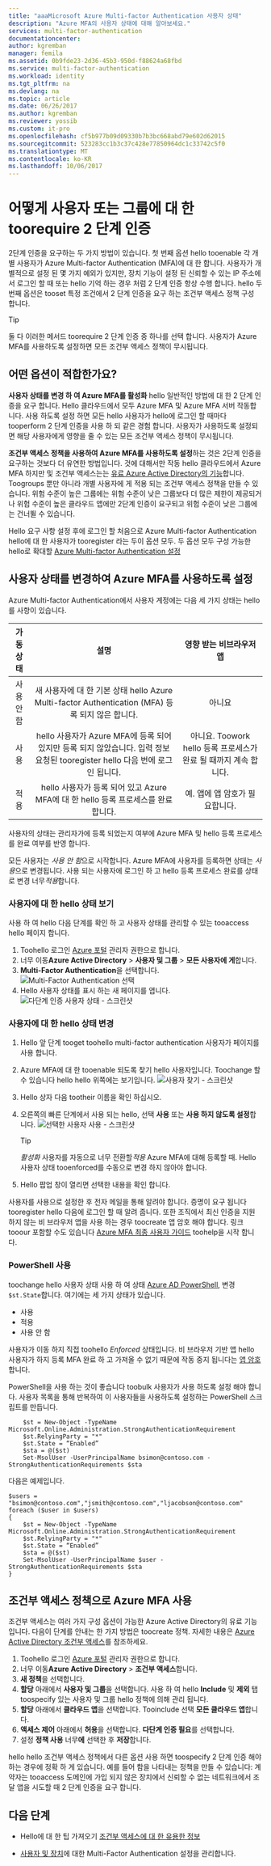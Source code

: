 ```yaml
---
title: "aaaMicrosoft Azure Multi-factor Authentication 사용자 상태"
description: "Azure MFA의 사용자 상태에 대해 알아보세요."
services: multi-factor-authentication
documentationcenter: 
author: kgremban
manager: femila
ms.assetid: 0b9fde23-2d36-45b3-950d-f88624a68fbd
ms.service: multi-factor-authentication
ms.workload: identity
ms.tgt_pltfrm: na
ms.devlang: na
ms.topic: article
ms.date: 06/26/2017
ms.author: kgremban
ms.reviewer: yossib
ms.custom: it-pro
ms.openlocfilehash: cf5b977b09d09330b7b3bc668abd79e602d62015
ms.sourcegitcommit: 523283cc1b3c37c428e77850964dc1c33742c5f0
ms.translationtype: MT
ms.contentlocale: ko-KR
ms.lasthandoff: 10/06/2017
---
```

# <a name="how-toorequire-two-step-verification-for-a-user-or-group"></a>어떻게 사용자 또는 그룹에 대 한 toorequire 2 단계 인증

2단계 인증을 요구하는 두 가지 방법이 있습니다. 첫 번째 옵션 hello tooenable 각 개별 사용자가 Azure Multi-factor Authentication (MFA)에 대 한 합니다. 사용자가 개별적으로 설정 된 몇 가지 예외가 있지만, 장치 기능이 설정 된 신뢰할 수 있는 IP 주소에서 로그인 할 때 또는 hello 기억 하는 경우 처럼 2 단계 인증 항상 수행 합니다. hello 두 번째 옵션은 tooset 특정 조건에서 2 단계 인증을 요구 하는 조건부 액세스 정책 구성 합니다.

>[!TIP] 
>둘 다 이러한 메서드 toorequire 2 단계 인증 중 하나를 선택 합니다. 사용자가 Azure MFA를 사용하도록 설정하면 모든 조건부 액세스 정책이 무시됩니다.

## <a name="which-option-is-right-for-you"></a>어떤 옵션이 적합한가요?

**사용자 상태를 변경 하 여 Azure MFA를 활성화** hello 일반적인 방법에 대 한 2 단계 인증을 요구 합니다. Hello 클라우드에서 모두 Azure MFA 및 Azure MFA 서버 작동합니다. 사용 하도록 설정 하면 모든 hello 사용자가 hello에 로그인 할 때마다 tooperform 2 단계 인증을 사용 하 되 같은 경험 합니다. 사용자가 사용하도록 설정되면 해당 사용자에게 영향을 줄 수 있는 모든 조건부 액세스 정책이 무시됩니다. 

**조건부 액세스 정책을 사용하여 Azure MFA를 사용하도록 설정**하는 것은 2단계 인증을 요구하는 것보다 더 유연한 방법입니다. 것에 대해서만 작동 hello 클라우드에서 Azure MFA 하지만 및 조건부 액세스는는 [유료 Azure Active Directory의 기능](https://www.microsoft.com/cloud-platform/azure-active-directory-features)합니다. Toogroups 뿐만 아니라 개별 사용자에 게 적용 되는 조건부 액세스 정책을 만들 수 있습니다. 위험 수준이 높은 그룹에는 위험 수준이 낮은 그룹보다 더 많은 제한이 제공되거나 위험 수준이 높은 클라우드 앱에만 2단계 인증이 요구되고 위험 수준이 낮은 그룹에는 건너뛸 수 있습니다. 

Hello 요구 사항 설정 후에 로그인 할 처음으로 Azure Multi-factor Authentication hello에 대 한 사용자가 tooregister 라는 두이 옵션 모두. 두 옵션 모두 구성 가능한 hello로 확대할 [Azure Multi-factor Authentication 설정](multi-factor-authentication-whats-next.md)

## <a name="enable-azure-mfa-by-changing-user-status"></a>사용자 상태를 변경하여 Azure MFA를 사용하도록 설정

Azure Multi-factor Authentication에서 사용자 계정에는 다음 세 가지 상태는 hello를 사항이 있습니다.

| 가동 상태 | 설명 | 영향 받는 비브라우저 앱 |
|:---:|:---:|:---:|
| 사용 안 함 |새 사용자에 대 한 기본 상태 hello Azure Multi-factor Authentication (MFA) 등록 되지 않은 합니다. |아니요 |
| 사용 |hello 사용자가 Azure MFA에 등록 되어 있지만 등록 되지 않았습니다. 입력 정보 요청된 tooregister hello 다음 번에 로그인 됩니다. |아니요.  Toowork hello 등록 프로세스가 완료 될 때까지 계속 합니다. |
| 적용 |hello 사용자가 등록 되어 있고 Azure MFA에 대 한 hello 등록 프로세스를 완료 합니다. |예.  앱에 앱 암호가 필요합니다. |

사용자의 상태는 관리자가에 등록 되었는지 여부에 Azure MFA 및 hello 등록 프로세스를 완료 여부를 반영 합니다.

모든 사용자는 *사용 안 함*으로 시작합니다. Azure MFA에 사용자를 등록하면 상태는 *사용*으로 변경됩니다. 사용 되는 사용자에 로그인 하 고 hello 등록 프로세스 완료를 상태로 변경 너무*적용*합니다.  

### <a name="view-hello-status-for-a-user"></a>사용자에 대 한 hello 상태 보기

사용 하 여 hello 다음 단계를 확인 하 고 사용자 상태를 관리할 수 있는 tooaccess hello 페이지 합니다.

1. Toohello 로그인 [Azure 포털](https://portal.azure.com) 관리자 권한으로 합니다.
2. 너무 이동**Azure Active Directory** > **사용자 및 그룹** > **모든 사용자에 게**합니다.
3. **Multi-Factor Authentication**을 선택합니다.
   ![Multi-Factor Authentication 선택](./media/multi-factor-authentication-get-started-user-states/selectmfa.png)
4. Hello 사용자 상태를 표시 하는 새 페이지를 엽니다.
   ![다단계 인증 사용자 상태 - 스크린샷](./media/multi-factor-authentication-get-started-user-states/userstate1.png)

### <a name="change-hello-status-for-a-user"></a>사용자에 대 한 hello 상태 변경

1. Hello 앞 단계 tooget toohello multi-factor authentication 사용자가 페이지를 사용 합니다.
2. Azure MFA에 대 한 tooenable 되도록 찾기 hello 사용자입니다. Toochange 할 수 있습니다 hello hello 위쪽에는 보기입니다. 
   ![사용자 찾기 - 스크린샷](./media/multi-factor-authentication-get-started-cloud/enable1.png)
3. Hello 상자 다음 tootheir 이름을 확인 하십시오.
4. 오른쪽의 빠른 단계에서 사용 되는 hello, 선택 **사용** 또는 **사용 하지 않도록 설정**합니다.
   ![선택한 사용자 사용 - 스크린샷](./media/multi-factor-authentication-get-started-cloud/user1.png)

   >[!TIP]
   >*활성화* 사용자를 자동으로 너무 전환할*적용* Azure MFA에 대해 등록할 때. Hello 사용자 상태 tooenforced를 수동으로 변경 하지 않아야 합니다. 

5. Hello 팝업 창이 열리면 선택한 내용을 확인 합니다. 

사용자를 사용으로 설정한 후 전자 메일을 통해 알려야 합니다. 증명이 요구 됩니다 tooregister hello 다음에 로그인 할 때 알려 줍니다. 또한 조직에서 최신 인증을 지원 하지 않는 비 브라우저 앱을 사용 하는 경우 toocreate 앱 암호 해야 합니다. 링크 tooour 포함할 수도 있습니다 [Azure MFA 최종 사용자 가이드](./end-user/multi-factor-authentication-end-user.md) toohelp을 시작 합니다.

### <a name="use-powershell"></a>PowerShell 사용
toochange hello 사용자 상태 사용 하 여 상태 [Azure AD PowerShell](/powershell/azure/overview), 변경 `$st.State`합니다. 여기에는 세 가지 상태가 있습니다.

* 사용
* 적용
* 사용 안 함  

사용자가 이동 하지 직접 toohello *Enforced* 상태입니다. 비 브라우저 기반 앱 hello 사용자가 하지 등록 MFA 완료 하 고 가져올 수 없기 때문에 작동 중지 됩니다는 [앱 암호](multi-factor-authentication-whats-next.md#app-passwords)합니다. 

PowerShell을 사용 하는 것이 좋습니다 toobulk 사용자가 사용 하도록 설정 해야 합니다. 사용자 목록을 통해 반복하여 이 사용자들을 사용하도록 설정하는 PowerShell 스크립트를 만듭니다.

        $st = New-Object -TypeName Microsoft.Online.Administration.StrongAuthenticationRequirement
        $st.RelyingParty = "*"
        $st.State = “Enabled”
        $sta = @($st)
        Set-MsolUser -UserPrincipalName bsimon@contoso.com -StrongAuthenticationRequirements $sta

다음은 예제입니다.

    $users = "bsimon@contoso.com","jsmith@contoso.com","ljacobson@contoso.com"
    foreach ($user in $users)
    {
        $st = New-Object -TypeName Microsoft.Online.Administration.StrongAuthenticationRequirement
        $st.RelyingParty = "*"
        $st.State = “Enabled”
        $sta = @($st)
        Set-MsolUser -UserPrincipalName $user -StrongAuthenticationRequirements $sta
    }

## <a name="enable-azure-mfa-with-a-conditional-access-policy"></a>조건부 액세스 정책으로 Azure MFA 사용

조건부 액세스는 여러 가지 구성 옵션이 가능한 Azure Active Directory의 유료 기능입니다. 다음이 단계를 안내는 한 가지 방법은 toocreate 정책. 자세한 내용은 [Azure Active Directory 조건부 액세스](../active-directory/active-directory-conditional-access-azure-portal.md)를 참조하세요.

1. Toohello 로그인 [Azure 포털](https://portal.azure.com) 관리자 권한으로 합니다.
2. 너무 이동**Azure Active Directory** > **조건부 액세스**합니다.
3. **새 정책**을 선택합니다.
4. **할당** 아래에서 **사용자 및 그룹**을 선택합니다. 사용 하 여 hello **Include** 및 **제외** 탭 toospecify 있는 사용자 및 그룹 hello 정책에 의해 관리 됩니다.
5. **할당** 아래에서 **클라우드 앱**을 선택합니다. Tooinclude 선택 **모든 클라우드 앱**합니다.
6. **액세스 제어** 아래에서 **허용**을 선택합니다. **다단계 인증 필요**를 선택합니다.
7. 설정 **정책 사용** 너무**에** 선택한 후 **저장**합니다.

hello hello 조건부 액세스 정책에서 다른 옵션 사용 하면 toospecify 2 단계 인증 해야 하는 경우에 정확 하 게 있습니다. 예를 들어 함을 나타내는 정책을 만들 수 있습니다: 계약자는 tooaccess 도메인에 가입 되지 않은 장치에서 신뢰할 수 없는 네트워크에서 조달 앱을 시도할 때 2 단계 인증을 요구 합니다. 

## <a name="next-steps"></a>다음 단계

- Hello에 대 한 팁 가져오기 [조건부 액세스에 대 한 유용한 정보](../active-directory/active-directory-conditional-access-best-practices.md)

- [사용자 및 장치](multi-factor-authentication-manage-users-and-devices.md)에 대한 Multi-Factor Authentication 설정을 관리합니다.